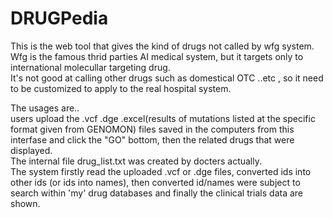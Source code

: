 # DRUGPedia

This is the web tool that gives the kind of drugs not called by wfg system.<br>
Wfg is the famous thrid parties AI medical system, but it targets only to international molecullar targeting drug.<br>
It's not good at calling other drugs such as domestical OTC ..etc , so it need to be customized to apply to the real hospital system.<br>

The usages are.. <br>
users upload the .vcf .dge .excel(results of mutations listed at the specific format given from GENOMON) files saved in the computers from this interfase and click the "GO" bottom, then the related drugs that were displayed.<br>
The internal file drug_list.txt was created by docters actually.<br>
The system firstly read the uploaded .vcf or .dge files, converted ids into other ids (or ids into names), then converted id/names were subject to search within 'my' drug databases and finally the clinical trials data are shown.
